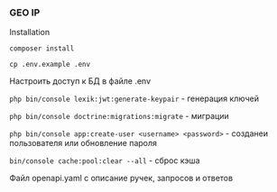 ### GEO IP

Installation

`composer install`

`cp .env.example .env`

Настроить доступ к БД в файле .env

`php bin/console lexik:jwt:generate-keypair` - генерация ключей

`php bin/console doctrine:migrations:migrate` - миграции

`php bin/console app:create-user <username> <password>` - созданеи пользователя или обновление пароля

`bin/console cache:pool:clear --all` - сброс кэша

Файл openapi.yaml с описание ручек, запросов и ответов